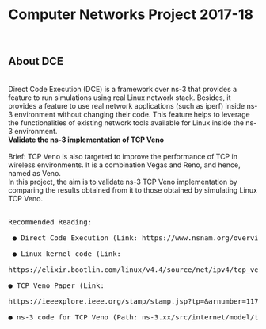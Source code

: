 <h1>Computer Networks Project 2017-18</h1>
<br>
<h2>About DCE</h2> 
<br>
Direct Code Execution (DCE) is a framework over ns-3 that provides a feature to run simulations using real Linux network stack. Besides, it provides a feature to use real network applications (such as iperf) inside ns-3 environment without changing their code. This feature helps to leverage the functionalities of existing network tools available for Linux inside the ns-3 environment. <br>
<b>​Validate the ns-3 implementation of TCP Veno </b><br>
<br>
Brief: TCP Veno is also targeted to improve the performance of TCP in wireless environments. It is a combination Vegas and Reno, and hence, named as Veno. <br>
In this project, the aim is to validate ns-3 TCP Veno implementation by comparing the results obtained from it to those obtained by simulating Linux TCP Veno.<br>
<br>
<pre>
Recommended Reading:<br>
 ● Direct Code Execution (Link: https://www.nsnam.org/overview/projects/direct-code-execution/)<br>
 ● Linux kernel code (Link: <br>
https://elixir.bootlin.com/linux/v4.4/source/net/ipv4/tcp_veno.c)<br>
● TCP Veno Paper (Link:<br>
https://ieeexplore.ieee.org/stamp/stamp.jsp?tp=&arnumber=1177186)<br> 
● ns-3 code for TCP Veno (Path: ns-3.xx/src/internet/model/tcp-veno.{h, cc})<br>
</pre>
